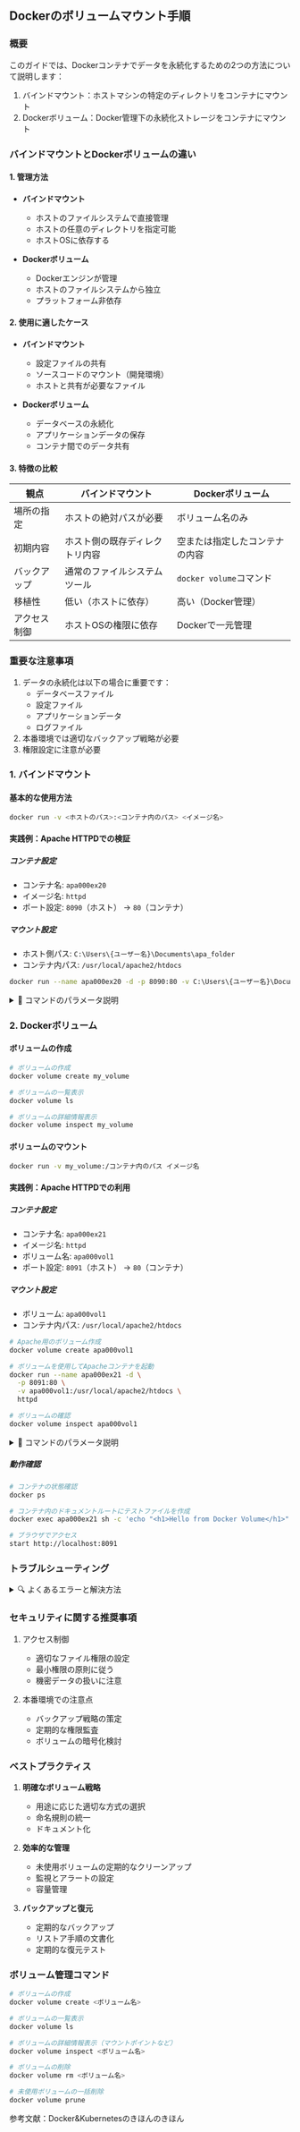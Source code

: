 ## Dockerのボリュームマウント手順

### 概要
このガイドでは、Dockerコンテナでデータを永続化するための2つの方法について説明します：
1. バインドマウント：ホストマシンの特定のディレクトリをコンテナにマウント
2. Dockerボリューム：Docker管理下の永続化ストレージをコンテナにマウント

### バインドマウントとDockerボリュームの違い

#### 1. 管理方法
- **バインドマウント**
  - ホストのファイルシステムで直接管理
  - ホストの任意のディレクトリを指定可能
  - ホストOSに依存する

- **Dockerボリューム**
  - Dockerエンジンが管理
  - ホストのファイルシステムから独立
  - プラットフォーム非依存

#### 2. 使用に適したケース
- **バインドマウント**
  - 設定ファイルの共有
  - ソースコードのマウント（開発環境）
  - ホストと共有が必要なファイル

- **Dockerボリューム**
  - データベースの永続化
  - アプリケーションデータの保存
  - コンテナ間でのデータ共有

#### 3. 特徴の比較
| 観点 | バインドマウント | Dockerボリューム |
|------|----------------|-----------------|
| 場所の指定 | ホストの絶対パスが必要 | ボリューム名のみ |
| 初期内容 | ホスト側の既存ディレクトリ内容 | 空または指定したコンテナの内容 |
| バックアップ | 通常のファイルシステムツール | `docker volume`コマンド |
| 移植性 | 低い（ホストに依存） | 高い（Docker管理） |
| アクセス制御 | ホストOSの権限に依存 | Dockerで一元管理 |

### 重要な注意事項
1. データの永続化は以下の場合に重要です：
   - データベースファイル
   - 設定ファイル
   - アプリケーションデータ
   - ログファイル
2. 本番環境では適切なバックアップ戦略が必要
3. 権限設定に注意が必要

### 1. バインドマウント

#### 基本的な使用方法
```bash
docker run -v <ホストのパス>:<コンテナ内のパス> <イメージ名>
```

#### 実践例：Apache HTTPDでの検証

##### コンテナ設定
- コンテナ名: `apa000ex20`
- イメージ名: `httpd`
- ポート設定: `8090`（ホスト） → `80`（コンテナ）

##### マウント設定
- ホスト側パス: `C:\Users\{ユーザー名}\Documents\apa_folder`
- コンテナ内パス: `/usr/local/apache2/htdocs`

```bash
docker run --name apa000ex20 -d -p 8090:80 -v C:\Users\{ユーザー名}\Documents\apa_folder:/usr/local/apache2/htdocs httpd
```

<details>
<summary>📝 コマンドのパラメータ説明</summary>

- `--name`: コンテナ名を指定
- `-d`: デタッチモードで実行（バックグラウンド実行）
- `-p`: ポートマッピング（ホスト:コンテナ）
- `-v`: ボリュームマウントの設定
- `httpd`: Apache HTTPDのDockerイメージ
</details>

### 2. Dockerボリューム

#### ボリュームの作成
```bash
# ボリュームの作成
docker volume create my_volume

# ボリュームの一覧表示
docker volume ls

# ボリュームの詳細情報表示
docker volume inspect my_volume
```

#### ボリュームのマウント
```bash
docker run -v my_volume:/コンテナ内のパス イメージ名
```

#### 実践例：Apache HTTPDでの利用

##### コンテナ設定
- コンテナ名: `apa000ex21`
- イメージ名: `httpd`
- ボリューム名: `apa000vol1`
- ポート設定: `8091`（ホスト） → `80`（コンテナ）

##### マウント設定
- ボリューム: `apa000vol1`
- コンテナ内パス: `/usr/local/apache2/htdocs`

```bash
# Apache用のボリューム作成
docker volume create apa000vol1

# ボリュームを使用してApacheコンテナを起動
docker run --name apa000ex21 -d \
  -p 8091:80 \
  -v apa000vol1:/usr/local/apache2/htdocs \
  httpd

# ボリュームの確認
docker volume inspect apa000vol1
```

<details>
<summary>📝 コマンドのパラメータ説明</summary>

- `--name`: コンテナ名を指定
- `-d`: デタッチモードで実行（バックグラウンド実行）
- `-p`: ポートマッピング（ホスト:コンテナ）
- `-v`: ボリュームマウントの設定（データの永続化）
- `httpd`: Apache HTTPDのDockerイメージ
</details>

##### 動作確認
```bash
# コンテナの状態確認
docker ps

# コンテナ内のドキュメントルートにテストファイルを作成
docker exec apa000ex21 sh -c 'echo "<h1>Hello from Docker Volume</h1>" > /usr/local/apache2/htdocs/index.html'

# ブラウザでアクセス
start http://localhost:8091
```

### トラブルシューティング

<details>
<summary>🔍 よくあるエラーと解決方法</summary>

1. パーミッションエラー
   - SELinuxの設定確認（Linux環境の場合）
   - `:z`または`:Z`オプションの追加
   - ユーザー権限の確認

2. パスの問題
   - Windowsでのパス区切り文字に注意（`\`vs`/`）
   - 絶対パスの使用を推奨
   - パスに空白が含まれる場合はクォートで囲む

3. マウントポイントの競合
   - 既存のマウントポイントの確認
   - コンテナの再起動
</details>

### セキュリティに関する推奨事項
1. アクセス制御
   - 適切なファイル権限の設定
   - 最小権限の原則に従う
   - 機密データの扱いに注意

2. 本番環境での注意点
   - バックアップ戦略の策定
   - 定期的な権限監査
   - ボリュームの暗号化検討

### ベストプラクティス
1. **明確なボリューム戦略**
   - 用途に応じた適切な方式の選択
   - 命名規則の統一
   - ドキュメント化

2. **効率的な管理**
   - 未使用ボリュームの定期的なクリーンアップ
   - 監視とアラートの設定
   - 容量管理

3. **バックアップと復元**
   - 定期的なバックアップ
   - リストア手順の文書化
   - 定期的な復元テスト

### ボリューム管理コマンド
```bash
# ボリュームの作成
docker volume create <ボリューム名>

# ボリュームの一覧表示
docker volume ls

# ボリュームの詳細情報表示（マウントポイントなど）
docker volume inspect <ボリューム名>

# ボリュームの削除
docker volume rm <ボリューム名>

# 未使用ボリュームの一括削除
docker volume prune
```

参考文献：Docker&Kubernetesのきほんのきほん